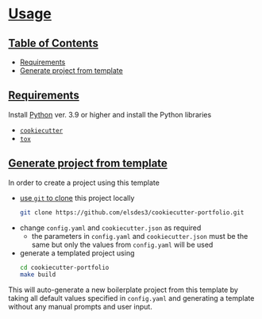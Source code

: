 # [Usage](#usage)

## [Table of Contents](#table-of-contents)

- [Requirements](#requirements)
- [Generate project from template](#generate-project-from-template)

## [Requirements](#requirements)

Install [Python](https://www.python.org/) ver. 3.9 or higher and install the Python libraries
- [`cookiecutter`](https://github.com/audreyr/cookiecutter)
- [`tox`](https://tox.wiki/en/latest/)

## [Generate project from template](#generate-project-from-template)

In order to create a project using this template
- [use `git` to clone](https://linux.die.net/man/1/git-clone) this project locally
  ```bash
  git clone https://github.com/elsdes3/cookiecutter-portfolio.git
  ```
- change `config.yaml` and `cookiecutter.json` as required
  - the parameters in `config.yaml` and `cookiecutter.json` must be the same but only the values from `config.yaml` will be used
- generate a templated project using
  ```bash
  cd cookiecutter-portfolio
  make build
  ```

This will auto-generate a new boilerplate project from this template by taking all default values specified in `config.yaml` and generating a template without any manual prompts and user input.
